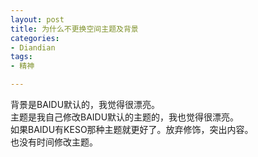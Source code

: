 ```yaml
---
layout: post
title: 为什么不更换空间主题及背景
categories:
- Diandian
tags:
- 精神

---
```

背景是BAIDU默认的，我觉得很漂亮。
<br />主题是我自己修改BAIDU默认的主题的，我也觉得很漂亮。
<br />如果BAIDU有KESO那种主题就更好了。放弃修饰，突出内容。
<br />也没有时间修改主题。